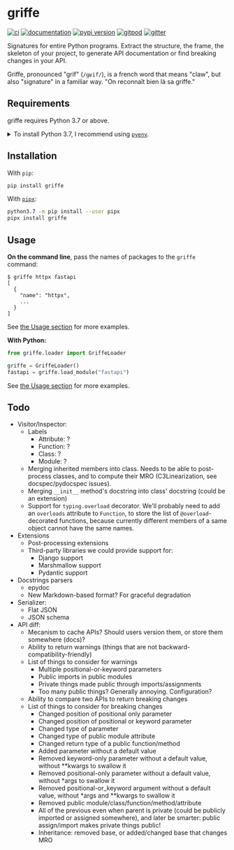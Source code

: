 # griffe

[![ci](https://github.com/mkdocstrings/griffe/workflows/ci/badge.svg)](https://github.com/mkdocstrings/griffe/actions?query=workflow%3Aci)
[![documentation](https://img.shields.io/badge/docs-mkdocs%20material-blue.svg?style=flat)](https://mkdocstrings.github.io/griffe/)
[![pypi version](https://img.shields.io/pypi/v/griffe.svg)](https://pypi.org/project/griffe/)
[![gitpod](https://img.shields.io/badge/gitpod-workspace-blue.svg?style=flat)](https://gitpod.io/#https://github.com/mkdocstrings/griffe)
[![gitter](https://badges.gitter.im/join%20chat.svg)](https://gitter.im/mkdocstrings/griffe)

Signatures for entire Python programs. Extract the structure, the frame, the skeleton of your project, to generate API documentation or find breaking changes in your API.

Griffe, pronounced "grif" (`/ɡʁif/`), is a french word that means "claw",
but also "signature" in a familiar way. "On reconnaît bien là sa griffe."

## Requirements

griffe requires Python 3.7 or above.

<details>
<summary>To install Python 3.7, I recommend using <a href="https://github.com/pyenv/pyenv"><code>pyenv</code></a>.</summary>

```bash
# install pyenv
git clone https://github.com/pyenv/pyenv ~/.pyenv

# setup pyenv (you should also put these three lines in .bashrc or similar)
export PATH="${HOME}/.pyenv/bin:${PATH}"
export PYENV_ROOT="${HOME}/.pyenv"
eval "$(pyenv init -)"

# install Python 3.7
pyenv install 3.7.12

# make it available globally
pyenv global system 3.7.12
```
</details>

## Installation

With `pip`:
```bash
pip install griffe
```

With [`pipx`](https://github.com/pipxproject/pipx):
```bash
python3.7 -m pip install --user pipx
pipx install griffe
```

## Usage

**On the command line**, pass the names of packages to the `griffe` command:

```console
$ griffe httpx fastapi
[
  {
    "name": "httpx",
    ...
  }
]
```

See [the Usage section](https://pawamoy.github.io/griffe/usage/#on-the-command-line) for more examples.

**With Python:**

```python
from griffe.loader import GriffeLoader

griffe = GriffeLoader()
fastapi = griffe.load_module("fastapi")
```

See [the Usage section](https://pawamoy.github.io/griffe/usage/#with-python) for more examples.

## Todo

- Visitor/Inspector:
    - Labels
        - Attribute: ?
        - Function: ?
        - Class: ?
        - Module: ?
    - Merging inherited members into class.
        Needs to be able to post-process classes,
        and to compute their MRO (C3Linearization, see docspec/pydocspec issues).
    - Merging `__init__` method's docstring into class' docstring (could be an extension)
    - Support for `typing.overload` decorator.
        We'll probably need to add an `overloads` attribute to `Function`,
        to store the list of `@overload`-decorated functions,
        because currently different members of a same object cannot have the same names.
- Extensions
    - Post-processing extensions
    - Third-party libraries we could provide support for:
        - Django support
        - Marshmallow support
        - Pydantic support
- Docstrings parsers
    - epydoc
    - New Markdown-based format? For graceful degradation
- Serializer:
    - Flat JSON
    - JSON schema
- API diff:
    - Mecanism to cache APIs? Should users version them, or store them somewhere (docs)?
    - Ability to return warnings (things that are not backward-compatibility-friendly)
    - List of things to consider for warnings
        - Multiple positional-or-keyword parameters
        - Public imports in public modules
        - Private things made public through imports/assignments
        - Too many public things? Generally annoying. Configuration?
    - Ability to compare two APIs to return breaking changes
    - List of things to consider for breaking changes
        - Changed position of positional only parameter
        - Changed position of positional or keyword parameter
        - Changed type of parameter
        - Changed type of public module attribute
        - Changed return type of a public function/method
        - Added parameter without a default value
        - Removed keyword-only parameter without a default value, without **kwargs to swallow it
        - Removed positional-only parameter without a default value, without *args to swallow it
        - Removed positional-or_keyword argument without a default value, without *args and **kwargs to swallow it
        - Removed public module/class/function/method/attribute
        - All of the previous even when parent is private (could be publicly imported or assigned somewhere),
            and later be smarter: public assign/import makes private things public!
        - Inheritance: removed base, or added/changed base that changes MRO
